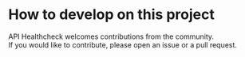 # How to develop on this project

API Healthcheck welcomes contributions from the community.  
If you would like to contribute, please open an issue or a pull request.

